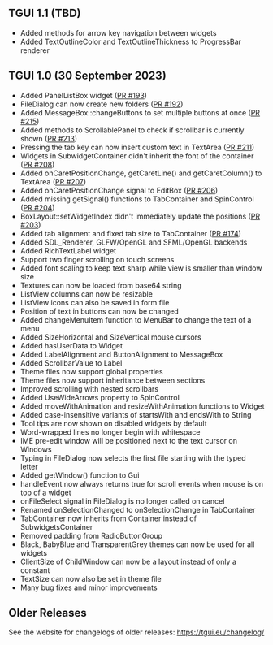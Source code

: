 TGUI 1.1  (TBD)
---------------

- Added methods for arrow key navigation between widgets
- Added TextOutlineColor and TextOutlineThickness to ProgressBar renderer


TGUI 1.0  (30 September 2023)
-----------------------------

- Added PanelListBox widget ([PR #193](https://github.com/texus/TGUI/pull/193))
- FileDialog can now create new folders ([PR #192](https://github.com/texus/TGUI/pull/192))
- Added MessageBox::changeButtons to set multiple buttons at once ([PR #215](https://github.com/texus/TGUI/pull/215))
- Added methods to ScrollablePanel to check if scrollbar is currently shown ([PR #213](https://github.com/texus/TGUI/pull/213))
- Pressing the tab key can now insert custom text in TextArea ([PR #211](https://github.com/texus/TGUI/pull/211))
- Widgets in SubwidgetContainer didn't inherit the font of the container ([PR #208](https://github.com/texus/TGUI/pull/208))
- Added onCaretPositionChange, getCaretLine() and getCaretColumn() to TextArea ([PR #207](https://github.com/texus/TGUI/pull/207))
- Added onCaretPositionChange signal to EditBox ([PR #206](https://github.com/texus/TGUI/pull/206))
- Added missing getSignal() functions to TabContainer and SpinControl ([PR #204](https://github.com/texus/TGUI/pull/204))
- BoxLayout::setWidgetIndex didn't immediately update the positions ([PR #203](https://github.com/texus/TGUI/pull/203))
- Added tab alignment and fixed tab size to TabContainer ([PR #174](https://github.com/texus/TGUI/pull/174))
- Added SDL\_Renderer, GLFW/OpenGL and SFML/OpenGL backends
- Added RichTextLabel widget
- Support two finger scrolling on touch screens
- Added font scaling to keep text sharp while view is smaller than window size
- Textures can now be loaded from base64 string
- ListView columns can now be resizable
- ListView icons can also be saved in form file
- Position of text in buttons can now be changed
- Added changeMenuItem function to MenuBar to change the text of a menu
- Added SizeHorizontal and SizeVertical mouse cursors
- Added hasUserData to Widget
- Added LabelAlignment and ButtonAlignment to MessageBox
- Added ScrollbarValue to Label
- Theme files now support global properties
- Theme files now support inheritance between sections
- Improved scrolling with nested scrollbars
- Added UseWideArrows property to SpinControl
- Added moveWithAnimation and resizeWithAnimation functions to Widget
- Added case-insensitive variants of startsWith and endsWith to String
- Tool tips are now shown on disabled widgets by default
- Word-wrapped lines no longer begin with whitespace
- IME pre-edit window will be positioned next to the text cursor on Windows
- Typing in FileDialog now selects the first file starting with the typed letter
- Added getWindow() function to Gui
- handleEvent now always returns true for scroll events when mouse is on top of a widget
- onFileSelect signal in FileDialog is no longer called on cancel
- Renamed onSelectionChanged to onSelectionChange in TabContainer
- TabContainer now inherits from Container instead of SubwidgetsContainer
- Removed padding from RadioButtonGroup
- Black, BabyBlue and TransparentGrey themes can now be used for all widgets
- ClientSize of ChildWindow can now be a layout instead of only a constant
- TextSize can now also be set in theme file
- Many bug fixes and minor improvements


Older Releases
--------------

See the website for changelogs of older releases: https://tgui.eu/changelog/
